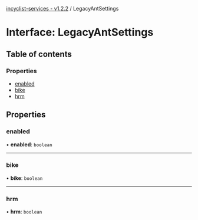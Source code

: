 [incyclist-services - v1.2.2](../README.md) / LegacyAntSettings

# Interface: LegacyAntSettings

## Table of contents

### Properties

- [enabled](LegacyAntSettings.md#enabled)
- [bike](LegacyAntSettings.md#bike)
- [hrm](LegacyAntSettings.md#hrm)

## Properties

### enabled

• **enabled**: `boolean`

___

### bike

• **bike**: `boolean`

___

### hrm

• **hrm**: `boolean`
